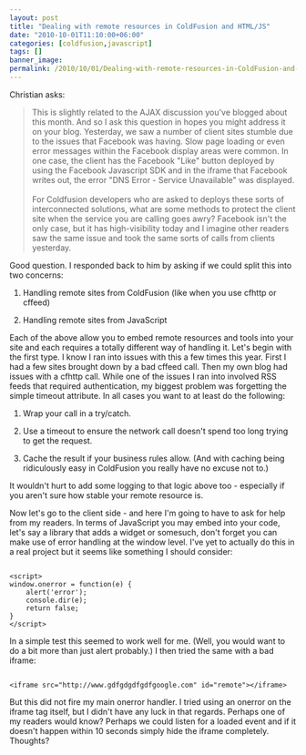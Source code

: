 ```yaml
---
layout: post
title: "Dealing with remote resources in ColdFusion and HTML/JS"
date: "2010-10-01T11:10:00+06:00"
categories: [coldfusion,javascript]
tags: []
banner_image: 
permalink: /2010/10/01/Dealing-with-remote-resources-in-ColdFusion-and-HTMLJS
---
```


Christian asks:

<p>

<blockquote>
This is slightly related to the AJAX discussion you've blogged about this month. And so I ask this question in hopes you might address it on your blog. Yesterday, we saw a number of client sites stumble due to the issues that Facebook was having. Slow page loading or even error messages within the Facebook display areas were common. In one case, the client has the Facebook "Like" button deployed by using the Facebook Javascript SDK and in the iframe that Facebook writes out, the error "DNS Error - Service Unavailable" was displayed.
<br/><br/>
For Coldfusion developers who are asked to deploys these sorts of interconnected solutions, what are some methods to protect the client site when the service you are calling goes awry? Facebook isn't the only case, but it has high-visibility today and I imagine other readers saw the same issue and took the same sorts of calls from clients yesterday.
</blockquote>
<!--more-->
<p>

Good question. I responded back to him by asking if we could split this into two concerns: 

<p>

1) Handling remote sites from ColdFusion (like when you use cfhttp or cffeed)

<p>

2) Handling remote sites from JavaScript

<p>

Each of the above allow you to embed remote resources and tools into your site and each requires a totally different way of handling it. Let's begin with the first type. I know I ran into issues with this a few times this year. First I had a few sites brought down by a bad cffeed call. Then my own blog had issues with a cfhttp call. While one of the issues I ran into involved RSS feeds that required authentication, my biggest problem was forgetting the simple timeout attribute. In all cases you want to at least do the following:

<p>

1) Wrap your call in a try/catch.

<p>

2) Use a timeout to ensure the network call doesn't spend too long trying to get the request.

<p>

3) Cache the result if your business rules allow. (And with caching being ridiculously easy in ColdFusion you really have no excuse not to.) 

<p>

It wouldn't hurt to add some logging to that logic above too - especially if you aren't sure how stable your remote resource is. 

<p>

Now let's go to the client side - and here I'm going to have to ask for help from my readers. In terms of JavaScript you may embed into your code, let's say a library that adds a widget or somesuch, don't forget you can make use of error handling at the window level. I've yet to actually do this in a real project but it seems like something I should consider:

<p>

<code>
&lt;script&gt;
window.onerror = function(e) {
	alert('error');
	console.dir(e);
	return false;
}
&lt;/script&gt;
</code>

<p>

In a simple test this seemed to work well for me. (Well, you would want to do a bit more than just alert probably.) I then tried the same with a bad iframe:

<p>

<code>
&lt;iframe src="http://www.gdfgdgdfgdfgoogle.com" id="remote"&gt;&lt;/iframe&gt;	
</code>

<p>

But this did not fire my main onerror handler. I tried using an onerror on the iframe tag itself, but I didn't have any luck in that regards. Perhaps one of my readers would know? Perhaps we could listen for a loaded event and if it doesn't happen within 10 seconds simply hide the iframe completely. Thoughts?